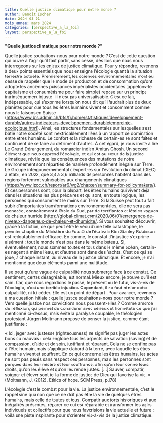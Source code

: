 ```yaml
---
title: Quelle justice climatique pour notre monde ?
author: Benoît Ischer
date: 2024-03-01
mois_annee: mars 2024
categories: [perspective_a_la_foi]
layout: perspective_a_la_foi
---
```

**"Quelle justice climatique pour notre monde ?"**

Quelle justice souhaitons-nous pour notre monde ? C’est de cette question qui ouvre à l’agir qu’il faut partir, sans cesse,
dès lors que nous nous interrogeons sur les enjeux de justice climatique. Pour y répondre, revenons à deux points essentiels 
que nous enseigne l’écologie quant à la situation terrestre actuelle. Premièrement, les sciences environnementales n’ont 
eu cesse de rappeler que le mode de production et de consommation qu’ont adopté les anciennes puissances impérialistes
occidentales (appelons-le capitalisme et consumérisme pour faire simple) repose sur un principe intrinsèquement injuste : 
il n’est pas universalisable. C’est ce fait, indépassable, qui s’exprime lorsqu’on nous dit qu’il faudrait plus de deux
planètes pour que tous les êtres humains vivent et consomment comme nous le faisons en Suisse (https://www.bfs.admin.ch/bfs/fr/home/statistiques/developpement-durable/autres-indicateurs-developpement-durable/empreinte-ecologique.html). 
Ainsi, les structures fondamentales sur lesquelles s’est bâtie notre société sont inextricablement liées à un rapport de domination entre
êtres humains. Le confort et la richesse de certain-es se sont faites et continuent de se faire au détriment d’autres. 
À cet égard, je vous invite à lire Le Grand Dérangement, du romancier indien Amitav Ghosh. Un second élément que nous 
apprend l’écologie, et qui est au cœur de la justice climatique, révèle que les conséquences des mutations de notre
environnement sont réparties de manière profondément inégale sur Terre. Le Groupe intergouvernemental d’expert-es sur 
l’évolution du climat (GIEC) a établi, en 2022, que 3,3 à 3,6 milliards de personnes habitent dans des régions fortement
vulnérables aux changements climatiques (https://www.ipcc.ch/report/ar6/wg2/chapter/summary-for-policymakers/).
Et ces personnes sont, pour la plupart, les êtres humains qui vivent déjà dans
les situations les plus précaires et qui sont, en toute logique, les personnes qui consomment le moins sur Terre. Si la
Suisse peut tout à fait subir d’importantes transformations environnementales, elle ne sera pas menacée, contrairement 
à l’Asie du Sud, par de terrifiantes et létales vagues de chaleur humide (https://global-climat.com/2020/06/01/emergence-de-niveaux-dangereux-de-chaleur-et-dhumidite/.
Si vous souhaitez découvrir, grâce à la fiction, 
ce que peut être le vécu d’une telle catastrophe, le premier chapitre du Ministère du Futur5 de l’écrivain Kim Stanley 
Robinson est redoutablement efficace. En somme, le constat d’injustice s’exprime aisément : tout le monde n’est pas dans
le même bateau. Si, éventuellement, nous sommes toutes et tous dans le même océan, certain-es nagent à même l’eau, et
d’autres sont dans des Yachts. C’est ce qui se joue, à chaque instant, au niveau de la justice climatique. Et encore, 
je n’ai mentionné que deux éléments parmi une multitude. 

Il se peut qu’une vague de culpabilité nous submerge face à ce constat. Ce sentiment, certes désagréable, est normal.
Mieux encore, je trouve qu’il est sain. Car, que nous regardions le passé, le présent ou le futur, vis-à-vis de l’écologie,
c’est une terrible injustice. Cependant, il ne faut ni nier cette culpabilité, ni lui céder. Elle est un point de départ
. Pour avancer, revenons à ma question initiale : quelle justice souhaitons-nous pour notre monde ? Vers quelle justice nos 
convictions nous poussent-elles ? Comme amorce de réflexion, qui permet de considérer avec sérieux et honnêteté ce que j’ai
mentionné ci-dessus, mais évite la paralysie coupable, le théologien protestant Jürgen Moltmann propose de penser la justice,
comme étant justifiante : 

« Ici, juger avec justesse (righteousness) ne signifie pas juger les actes bons ou mauvais : cela englobe tous les aspects
de salvation (saving) et de compassion, d’aide et de soin, justifiant et réparant. Cela ne se confine pas à l’être humain,
mais s’applique d’abord à la terre, avec laquelle les êtres humains vivent et souffrent. En ce qui concerne les êtres humains,
les actes ne sont pas pesés sans respect des personnes, mais les personnes sont perçues dans leur misère et leur souffrance,
afin qu’on leur donne leurs droits, qu’on les élève et qu’on les rende justes. […] Sauver, compatir, soigner et élever sont
ici la forme de justice de Dieu qui favorise la vie. » (Moltmann, J. (2012). Ethics of hope. SCM Press, p.178)

L’écologie c’est le combat pour la vie. La justice environnementale, c’est le rappel sine qua non que ce ne doit pas être la vie de quelques êtres humains, mais celle de toutes et tous. Compatir aux torts historiques et aux inégalités présentes, réparer ce qui est réparable et transformer les agirs individuels et collectifs pour que nous favorisions la vie actuelle et future : voilà une piste inspirante pour s’orienter vis-à-vis de la justice climatique. 
